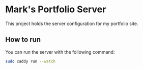 # Mark's Portfolio Server
This project holds the server configuration for my portfolio site.

## How to run
You can run the server with the following command:

``` bash
sudo caddy run --watch
```
